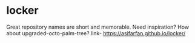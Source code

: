 # locker
Great repository names are short and memorable. Need inspiration? How about upgraded-octo-palm-tree?
link- https://asifarfan.github.io/locker/
